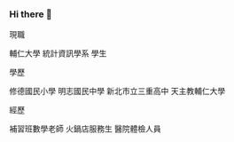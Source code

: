 ### Hi there 👋

現職

輔仁大學 統計資訊學系 學生

學歷

修德國民小學
明志國民中學
新北市立三重高中
天主教輔仁大學


經歷

補習班數學老師
火鍋店服務生
醫院體檢人員
<!--
**blackjacky666666/blackjacky666666** is a ✨ _special_ ✨ repository because its `README.md` (this file) appears on your GitHub profile.

Here are some ideas to get you started:

- 🔭 I’m currently working on ...
- 🌱 I’m currently learning ...
- 👯 I’m looking to collaborate on ...
- 🤔 I’m looking for help with ...
- 💬 Ask me about ...
- 📫 How to reach me: ...
- 😄 Pronouns: ...
- ⚡ Fun fact: ...
-->
